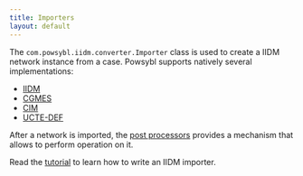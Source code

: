 ```yaml
---
title: Importers
layout: default
---
```


The `com.powsybl.iidm.converter.Importer` class is used to create a IIDM network instance from a case. Powsybl supports
natively several implementations:
- [IIDM](iidm.md)
- [CGMES](cgmes.md)
- [CIM](cim.md)
- [UCTE-DEF](ucte.md)

After a network is imported, the [post processors](post-processor/index.md) provides a mechanism that allows to
perform operation on it.

Read the [tutorial](../../tutorials/iidm/importer.md) to learn how to write an IIDM importer.
